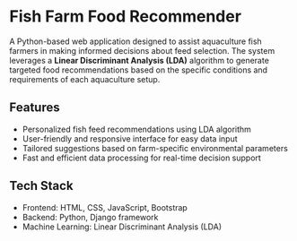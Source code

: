 # Fish Farm Food Recommender

A Python-based web application designed to assist aquaculture fish farmers in making informed decisions about feed selection. The system leverages a **Linear Discriminant Analysis (LDA)** algorithm to generate targeted food recommendations based on the specific conditions and requirements of each aquaculture setup.

## Features

- Personalized fish feed recommendations using LDA algorithm  
- User-friendly and responsive interface for easy data input  
- Tailored suggestions based on farm-specific environmental parameters  
- Fast and efficient data processing for real-time decision support  

## Tech Stack

- Frontend: HTML, CSS, JavaScript, Bootstrap  
- Backend: Python, Django framework  
- Machine Learning: Linear Discriminant Analysis (LDA)
